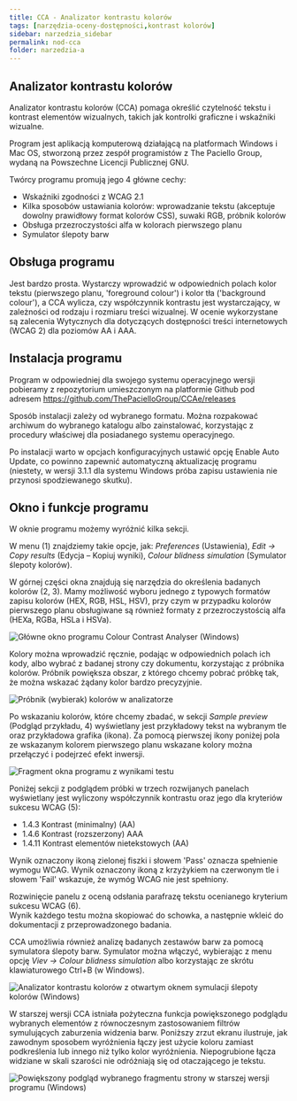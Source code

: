```yaml
---
title: CCA - Analizator kontrastu kolorów 
tags: [narzędzia-oceny-dostępności,kontrast kolorów]
sidebar: narzedzia_sidebar
permalink: nod-cca
folder: narzedzia-a
---
```


## Analizator kontrastu kolorów
Analizator kontrastu kolorów (CCA) pomaga określić czytelność tekstu i kontrast elementów wizualnych, takich jak kontrolki graficzne i wskaźniki wizualne.

Program jest aplikacją komputerową działającą na platformach Windows i Mac OS, stworzoną przez zespół programistów z The Paciello Group, wydaną na Powszechne Licencji Publicznej GNU.

Twórcy programu promują jego 4 główne cechy:

- Wskaźniki zgodności z WCAG 2.1
- Kilka sposobów ustawiania kolorów: wprowadzanie tekstu (akceptuje dowolny prawidłowy format kolorów CSS), suwaki RGB, próbnik kolorów 
- Obsługa przezroczystości alfa w kolorach pierwszego planu
- Symulator ślepoty barw

## Obsługa programu
Jest bardzo prosta. Wystarczy wprowadzić w odpowiednich polach kolor tekstu (pierwszego planu, 'foreground colour') i kolor tła ('background colour'), a CCA wylicza, czy współczynnik kontrastu jest wystarczający, w zależności od rodzaju i rozmiaru treści wizualnej. W ocenie wykorzystane są zalecenia Wytycznych dla dotyczących dostępności treści internetowych (WCAG 2) dla poziomów AA i AAA.

## Instalacja programu
Program w odpowiedniej dla swojego systemu operacyjnego wersji pobieramy z repozytorium umieszczonym na platformie Github pod adresem https://github.com/ThePacielloGroup/CCAe/releases

Sposób instalacji zależy od wybranego formatu. Można rozpakować  archiwum do wybranego katalogu albo zainstalować, korzystając z procedury właściwej dla posiadanego systemu operacyjnego. 

Po instalacji warto w opcjach konfiguracyjnych ustawić opcję Enable Auto Update, co powinno zapewnić automatyczną aktualizację programu (niestety, w wersji 3.1.1 dla systemu Windows próba zapisu ustawienia nie przynosi spodziewanego skutku).

## Okno i funkcje programu
 
W oknie programu możemy wyróżnić kilka sekcji.

W menu (1) znajdziemy takie opcje, jak: *Preferences* (Ustawienia), *Edit -> Copy results* (Edycja – Kopiuj wyniki), *Colour blidness simulation*  (Symulator ślepoty kolorów).

W górnej części okna znajdują się narzędzia do określenia badanych kolorów (2, 3).  Mamy możliwość wyboru jednego z typowych formatów zapisu kolorów (HEX, RGB, HSL, HSV), przy czym w&nbsp;przypadku kolorów pierwszego planu obsługiwane są również formaty z przezroczystością alfa (HEXa, RGBa, HSLa i HSVa). 

![Główne okno programu Colour Contrast Analyser (Windows)](/images/narzedzia/cca/cca-glowny.png)


Kolory można wprowadzić ręcznie, podając w odpowiednich polach ich kody, albo wybrać z&nbsp;badanej strony czy dokumentu, korzystając z&nbsp;próbnika kolorów. Próbnik powiększa obszar, z którego chcemy pobrać próbkę tak, że można wskazać żądany kolor bardzo precyzyjnie. 

![Próbnik (wybierak) kolorów w analizatorze](/images/narzedzia/cca/cca-wybor-koloru.png)

Po wskazaniu kolorów, które chcemy zbadać, w sekcji *Sample preview* (Podgląd przykładu, 4) wyświetlany jest przykładowy tekst na wybranym tle oraz przykładowa grafika (ikona). Za pomocą pierwszej ikony poniżej pola ze wskazanym kolorem pierwszego planu wskazane kolory można przełączyć i podejrzeć efekt inwersji.

![Fragment okna programu z wynikami testu](/images/narzedzia/cca/cca-wynik.png)

Poniżej sekcji z podglądem próbki w trzech rozwijanych panelach wyświetlany jest wyliczony współczynnik kontrastu oraz jego dla kryteriów sukcesu WCAG (5):

- 1.4.3 Kontrast (minimalny) (AA)
- 1.4.6 Kontrast (rozszerzony) AAA
- 1.4.11 Kontrast elementów nietekstowych (AA)

Wynik oznaczony ikoną zielonej fiszki i słowem 'Pass' oznacza spełnienie wymogu WCAG. Wynik oznaczony ikoną z krzyżykiem na czerwonym tle i słowem 'Fail' wskazuje, że wymóg WCAG nie jest spełniony.

Rozwinięcie panelu z oceną odsłania parafrazę tekstu ocenianego kryterium sukcesu WCAG (6).  
Wynik każdego testu można skopiować do schowka, a następnie wkleić do dokumentacji z przeprowadzonego badania.

CCA umożliwia również analizę badanych zestawów barw za pomocą symulatora ślepoty barw. Symulator można włączyć, wybierając z menu opcję *Viev -> Colour blidness simulation* albo korzystając ze skrótu klawiaturowego Ctrl+B (w Windows).
 

![Analizator kontrastu kolorów z otwartym oknem symulacji ślepoty kolorów (Windows)](/images/narzedzia/cca/symulacja-slepoty-barw.png)


W starszej wersji CCA istniała pożyteczna funkcja powiększonego podglądu wybranych elementów z równoczesnym zastosowaniem filtrów symulujących zaburzenia widzenia barw. Poniższy zrzut ekranu ilustruje, jak zawodnym sposobem wyróżnienia łączy jest użycie koloru zamiast podkreślenia lub innego niż tylko kolor wyróżnienia. Niepogrubione łącza widziane w skali szarości nie odróżniają się od otaczającego je tekstu.  

![Powiększony podgląd  wybranego fragmentu strony w starszej wersji programu (Windows)](/images/narzedzia/cca/ccs-symulator-zdjecie.png)




